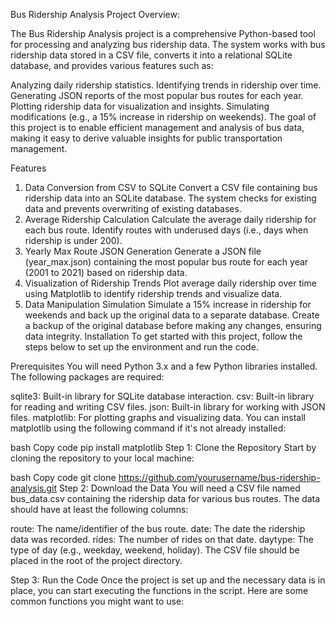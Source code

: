 Bus Ridership Analysis
Project Overview: 

The Bus Ridership Analysis project is a comprehensive Python-based tool for processing and analyzing bus ridership data. The system works with bus ridership data stored in a CSV file, converts it into a relational SQLite database, and provides various features such as:

Analyzing daily ridership statistics.
Identifying trends in ridership over time.
Generating JSON reports of the most popular bus routes for each year.
Plotting ridership data for visualization and insights.
Simulating modifications (e.g., a 15% increase in ridership on weekends).
The goal of this project is to enable efficient management and analysis of bus data, making it easy to derive valuable insights for public transportation management.

Features
1. Data Conversion from CSV to SQLite
Convert a CSV file containing bus ridership data into an SQLite database.
The system checks for existing data and prevents overwriting of existing databases.
2. Average Ridership Calculation
Calculate the average daily ridership for each bus route.
Identify routes with underused days (i.e., days when ridership is under 200).
3. Yearly Max Route JSON Generation
Generate a JSON file (year_max.json) containing the most popular bus route for each year (2001 to 2021) based on ridership data.
4. Visualization of Ridership Trends
Plot average daily ridership over time using Matplotlib to identify ridership trends and visualize data.
5. Data Manipulation Simulation
Simulate a 15% increase in ridership for weekends and back up the original data to a separate database.
Create a backup of the original database before making any changes, ensuring data integrity.
Installation
To get started with this project, follow the steps below to set up the environment and run the code.

Prerequisites
You will need Python 3.x and a few Python libraries installed. The following packages are required:

sqlite3: Built-in library for SQLite database interaction.
csv: Built-in library for reading and writing CSV files.
json: Built-in library for working with JSON files.
matplotlib: For plotting graphs and visualizing data.
You can install matplotlib using the following command if it's not already installed:

bash
Copy code
pip install matplotlib
Step 1: Clone the Repository
Start by cloning the repository to your local machine:

bash
Copy code
git clone https://github.com/yourusername/bus-ridership-analysis.git
Step 2: Download the Data
You will need a CSV file named bus_data.csv containing the ridership data for various bus routes. The data should have at least the following columns:

route: The name/identifier of the bus route.
date: The date the ridership data was recorded.
rides: The number of rides on that date.
daytype: The type of day (e.g., weekday, weekend, holiday).
The CSV file should be placed in the root of the project directory.

Step 3: Run the Code
Once the project is set up and the necessary data is in place, you can start executing the functions in the script. Here are some common functions you might want to use:


